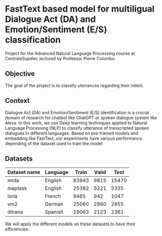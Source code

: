 # FastText based model for multiligual Dialogue Act (DA) and Emotion/Sentiment (E/S) classification

Project for the Advanced Natural Language Processing course at CentraleSupélec lectured by Professor Pierre Colombo.

## Objective
The goal of the project is to classify uterrances regarding their intent.

## Context
Dialogue Act (DA) and Emotion/Sentiment (E/S) identification is a crucial domain of research for chatbot like ChatGPT or spoken dialogue system like Alexa.
In this work, we use Deep learning techniques applied to Natural Language Processing (NLP) to classify utterance of transcripted spoken dialogues in different languages. Based on pre-trained models and embedding like FastText, our experiments have various performance depending of the dataset used to train the model

## Datasets

| Dataset name          | Language                                             | Train                    | Valid                    | Test                    |
|--------------------------|----------------------------------------------------|--------------------------|--------------------------|-------------------------|
| mrda                     | English                                           | 83943                    | 9815                     |15470                     |     
| maptask                  | English                                            | 25382                    | 5221                     |5335                    |             
| loria                    | French                                           | 8465                     | 942                      |1047                     |    
| vm2                      | German                                           | 25060                    | 2860                     |2855                     |
| dihana                   | Spanish                                           | 19063                    | 2123                     |2361                     

We will apply the different models on these datasets to have their efficiencies.
